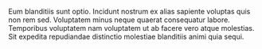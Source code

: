 Eum blanditiis sunt optio. Incidunt nostrum ex alias sapiente voluptas quis non rem sed. Voluptatem minus neque quaerat consequatur labore. Temporibus voluptatem nam voluptatem ut ab facere vero atque molestias. Sit expedita repudiandae distinctio molestiae blanditiis animi quia sequi.
